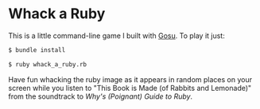 # Whack a Ruby

This is a little command-line game I built with [Gosu].
To play it just:
```sh
$ bundle install
```
```sh
$ ruby whack_a_ruby.rb
```
Have fun whacking the ruby image as it appears in random places on your screen while you listen to "This Book is Made (of Rabbits and Lemonade)" from the soundtrack to *Why's (Poignant) Guide to Ruby*.

[Gosu]: https://www.libgosu.org/

